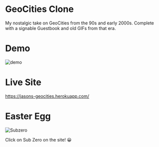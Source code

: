 # GeoCities Clone
My nostalgic take on GeoCities from the 90s and early 2000s.
Complete with a signable Guestbook and old GIFs from that era.
# Demo
![demo](https://user-images.githubusercontent.com/10107412/134285455-4971a31f-1d8e-4bbf-a438-8f2820fa5299.gif)
# Live Site
https://jasons-geocities.herokuapp.com/
# Easter Egg
![Subzero](https://user-images.githubusercontent.com/10107412/134285828-7a8e8d9d-2eb3-4692-9a57-0296e384328b.gif)

Click on Sub Zero on the site! :grinning:

